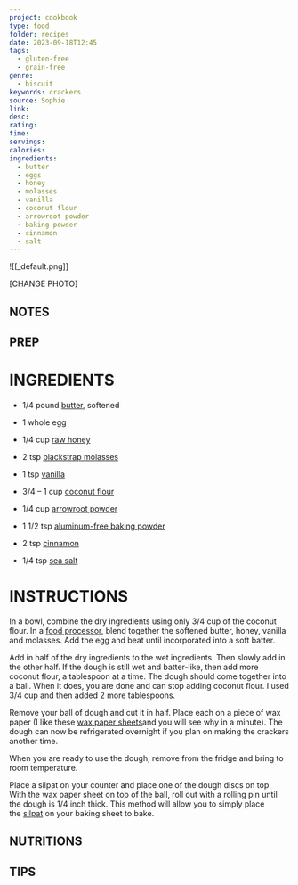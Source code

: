 ```yaml
---
project: cookbook
type: food
folder: recipes
date: 2023-09-18T12:45
tags:
  - gluten-free
  - grain-free
genre:
  - biscuit
keywords: crackers
source: Sophie
link: 
desc: 
rating: 
time: 
servings: 
calories: 
ingredients:
  - butter
  - eggs
  - honey
  - molasses
  - vanilla
  - coconut flour
  - arrowroot powder
  - baking powder
  - cinnamon
  - salt
---
```


![[_default.png]]

[CHANGE PHOTO]


## NOTES




## PREP


# INGREDIENTS

- 1/4 pound [butter](http://amzn.to/KmCPfA), softened
    
- 1 whole egg
    
- 1/4 cup [raw honey](http://homemademommy.net/raw-honey)
    
- 2 tsp [blackstrap molasses](http://amzn.to/1abUEWF)
    
- 1 tsp [vanilla](http://www.amazon.com/Simply-Organic-Vanilla-Extract-Certified/dp/B001XWRGS8?tag=homema0cblog-20)
    
- 3/4 – 1 cup [coconut flour](http://www.homemademommy.net/coconut-products)
    
- 1/4 cup [arrowroot powder](http://www.homemademommy.net/2013/07/grain-free-graham-crackers.html?tag=homema0cblog-20)
    
- 1 1/2 tsp [aluminum-free baking powder](https://www.amazon.com/Bobs-Red-Mill-Double-Aluminum/dp/B005P0I7T6?tag=homema0cblog-20)
    
- 2 tsp [cinnamon](http://www.homemademommy.net/salt-spices)
    
- 1/4 tsp [sea salt](http://www.homemademommy.net/salt-spices)

# INSTRUCTIONS

In a bowl, combine the dry ingredients using only 3/4 cup of the coconut flour. In a [food processor](http://www.amazon.com/Cuisinart-DLC-10S-Classic-7-Cup-Processor/dp/B00004S9EM?tag=homema0cblog-20), blend together the softened butter, honey, vanilla and molasses. Add the egg and beat until incorporated into a soft batter.

Add in half of the dry ingredients to the wet ingredients. Then slowly add in the other half. If the dough is still wet and batter-like, then add more coconut flour, a tablespoon at a time. The dough should come together into a ball. When it does, you are done and can stop adding coconut flour. I used 3/4 cup and then added 2 more tablespoons.

Remove your ball of dough and cut it in half. Place each on a piece of wax paper (I like these [wax paper sheets](https://www.amazon.com/Dixie-Kabnet-Paper-Inch-Count/dp/B00BQWPWYK?tag=homema0cblog-20)and you will see why in a minute). The dough can now be refrigerated overnight if you plan on making the crackers another time.

When you are ready to use the dough, remove from the fridge and bring to room temperature.

Place a silpat on your counter and place one of the dough discs on top. With the wax paper sheet on top of the ball, roll out with a rolling pin until the dough is 1/4 inch thick. This method will allow you to simply place the [silpat](https://www.amazon.com/Silpat-AE420295-07-Premium-Non-Stick-Silicone/dp/B00008T960?tag=homema0cblog-20) on your baking sheet to bake.

## NUTRITIONS

## TIPS



